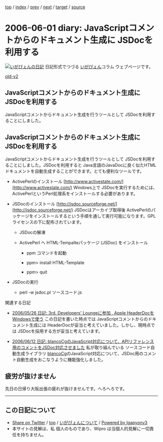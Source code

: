 [top](../index.html) 
 / [index](index.html) 
 / [prev](ig060531.html) 
 / [next](ig060606.html) 
 / [target](http://www.igapyon.jp/igapyon/diary/2006/ig060601.html) 
 / [source](https://github.com/igapyon/diary/blob/master/2006/ig060601.src.md) 

2006-06-01 diary: JavaScriptコメントからのドキュメント生成に JSDocを利用する
=====================================================================================================
[![いがぴょんの日記](http://www.igapyon.jp/igapyon/diary/images/iga200306s.jpg "いがぴょん")](http://www.igapyon.jp/igapyon/diary/memo/memoigapyon.html) 日記形式でつづる [いがぴょん](http://www.igapyon.jp/igapyon/diary/memo/memoigapyon.html)コラム ウェブページです。

[old-v2](ig060601-orig.html)

## JavaScriptコメントからのドキュメント生成に JSDocを利用する

JavaScriptコメントからドキュメント生成を行うツールとして JSDocを利用することにしました。


## JavaScriptコメントからのドキュメント生成に JSDocを利用する

JavaScriptコメントからドキュメント生成を行うツールとして JSDocを利用することにしました。JSDocを利用すると Java言語のJavaDocに良く似たHTMLドキュメントを自動生成することができます。とても便利なツールです。

* ActivePerlのインストール
  [http://www.activestate.com/](http://www.activestate.com/)
  Windows上で JSDocを実行するためには、ActivePerlというPerl処理系をインストールする必要があります。
  
* JSDocのインストール
  [http://jsdoc.sourceforge.net/](http://jsdoc.sourceforge.net/)
  JSDocはアーカイブ取得後 ActivePerlのパッケージをインストールするという手順を通して実行可能になります。GPLライセンスの下に配布されています。
  
  * JSDocの解凍
    
  * ActivePerl へ HTML-Tempalteパッケージ (JSDoc) をインストール
    
    * ppm コマンドを起動
      
    * ppm> install HTML-Template
      
    * ppm> quit
    

  

  
* JSDocの実行
  
  * perl -w jsdoc.pl ソースコード.js
  

関連する日記

* [2006/05/26 日記: 3rd. Developers' Loungeに参加 , Apple HeaderDocを Windowsで使う](ig060526.html)
  この日記を書いた時点では JavaScriptコメントからのドキュメント生成には HeaderDocが妥当と考えていました。しかし、現時点では
  JSDocを採用する方が妥当と考えています。
  
* [2006/06/12 日記: blancoCgのJavaScript対応について、APIリファレンス用のコメントをJSDoc対応させました](ig060612.html)
  私が取り組んでいる ソースコード自動生成ライブラリ [blancoCg](http://www.igapyon.jp/blanco/blancocg.html)のJavaScript対応について、JSDoc用のコメント自動生成をおこなうように機能強化しました。

## 疲労が抜けません

先日の日帰り大阪出張の疲れが抜けませんです。へろへろです。


----------------------------------------------------------------------------------------------------

## この日記について

* [Share on Twitter](https://twitter.com/intent/tweet?hashtags=igapyon%2Cdiary%2C%E3%81%84%E3%81%8C%E3%81%B4%E3%82%87%E3%82%93&text=JavaScript%E3%82%B3%E3%83%A1%E3%83%B3%E3%83%88%E3%81%8B%E3%82%89%E3%81%AE%E3%83%89%E3%82%AD%E3%83%A5%E3%83%A1%E3%83%B3%E3%83%88%E7%94%9F%E6%88%90%E3%81%AB+JSDoc%E3%82%92%E5%88%A9%E7%94%A8%E3%81%99%E3%82%8B&url=http%3A%2F%2Fwww.igapyon.jp%2Figapyon%2Fdiary%2F2006%2Fig060601.html) / [top](../index.html) / [いがぴょんについて](http://www.igapyon.jp/igapyon/diary/memo/memoigapyon.html) / [Powered by Igapyonv3](https://github.com/igapyon/igapyonv3)
* 本サイトの見解は、私 個人のものであり、Wipro は当個人的見解に一切責任を持ちません。 
